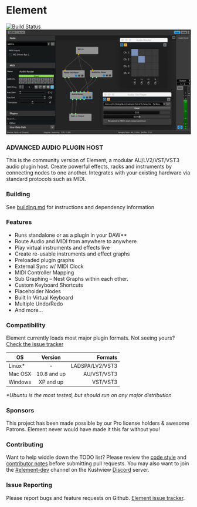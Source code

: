 # Element
[![Build Status](https://travis-ci.org/kushview/element.svg?branch=master)](https://travis-ci.org/kushview/element)
![Element Screenshot](docs/img/Element-The-Message.png)

### ADVANCED AUDIO PLUGIN HOST
This is the community version of Element, a modular AU/LV2/VST/VST3 audio plugin host. Create powerful effects, racks and instruments by connecting nodes to one another.  Integrates with your existing hardware via standard protocols such as MIDI.

### Building 
See [building.md](./docs/building.md) for instructions and dependency information

### Features
* Runs standalone or as a plugin in your DAW**
* Route Audio and MIDI from anywhere to anywhere
* Play virtual instruments and effects live
* Create re-usable instruments and effect graphs
* Preloaded plugin graphs
* External Sync w/ MIDI Clock
* MIDI Controller Mapping
* Sub Graphing – Nest Graphs within each other.
* Custom Keyboard Shortcuts
* Placeholder Nodes
* Built In Virtual Keyboard
* Multiple Undo/Redo
* And more...

### Compatibility
Element currently loads most major plugin formats. Not seeing yours? [Check the issue tracker](https://github.com/kushview/element/issues)

| OS       | Version       | Formats     |
| -------- |:-------------:| -----------:|
| Linux*   |       -       | LADSPA/LV2/VST3 |
| Mac OSX  | 10.8 and up   | AU/VST/VST3 |
| Windows  | XP and up     | VST/VST3    |

_*Ubuntu is the most tested, but should run on any major distribution_

### Sponsors
This project has been made possible by our Pro license holders & awesome Patrons. Element never would have made it this far without you!

### Contributing
Want to help widdle down the TODO list? Please review the [code style](docs/code-style.md) and [contributor notes](CONTRIBUTING.md) before submitting pull requests.  You may also want to join the [#element-dev](https://discord.gg/mSDmPrj) channel on the Kushview [Discord](https://discord.gg/mSDmPrj) server.

### Issue Reporting
Please report bugs and feature requests on Github. [Element issue tracker](https://github.com/kushview/element/issues).
